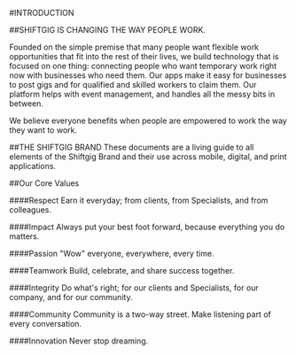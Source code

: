 #INTRODUCTION

##SHIFTGIG IS CHANGING THE WAY PEOPLE WORK.

Founded on the simple premise that many people want flexible work opportunities that fit into the rest of their lives, we build technology that is focused on one thing: connecting people who want temporary work right now with businesses who need them. Our apps make it easy for businesses to post gigs and for qualified and skilled workers to claim them. Our platform helps with event management, and handles all the messy bits in between. 

We believe everyone benefits when people are empowered to work the way they want to work.

##THE SHIFTGIG BRAND
These documents are a living guide to all elements of the Shiftgig Brand and their use across mobile, digital, and print applications.

##Our Core Values

####Respect
Earn it everyday; from clients, from Specialists, and from colleagues.

####Impact
Always put your best foot forward, because everything you do matters.

####Passion
"Wow" everyone, everywhere, every time.

####Teamwork
Build, celebrate, and share success together.

####Integrity
Do what's right; for our clients and Specialists, for our company, and for our community.

####Community
Community is a two-way street. Make listening part of every conversation.

####Innovation
Never stop dreaming.

